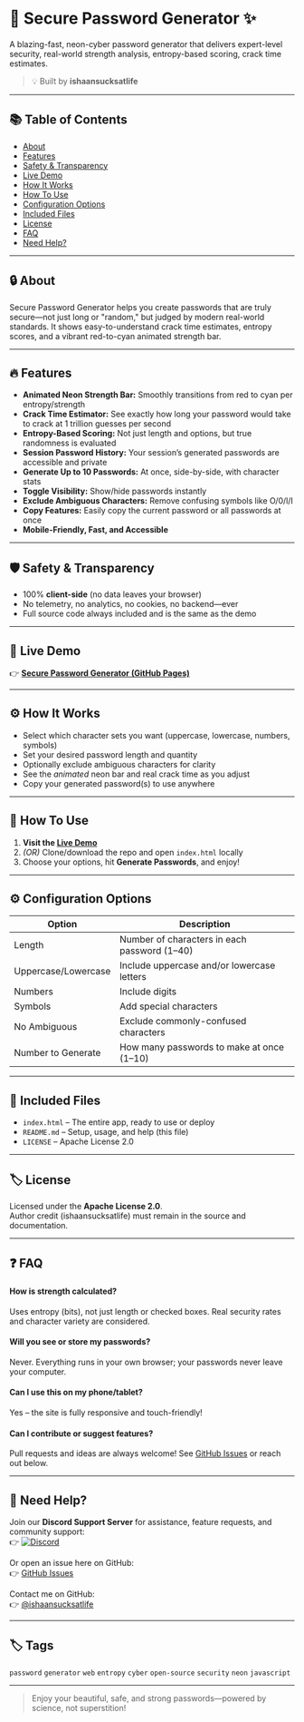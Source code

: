 # 🚀 Secure Password Generator ✨

A blazing-fast, neon-cyber password generator that delivers expert-level security, real-world strength analysis, entropy-based scoring, crack time estimates.

> 💡 Built by **ishaansucksatlife**

---

## 📚 Table of Contents

- [About](#about)
- [Features](#features)
- [Safety & Transparency](#safety--transparency)
- [Live Demo](#live-demo)
- [How It Works](#how-it-works)
- [How To Use](#how-to-use)
- [Configuration Options](#configuration-options)
- [Included Files](#included-files)
- [License](#license)
- [FAQ](#faq)
- [Need Help?](#need-help)

---

## 🔒 About

Secure Password Generator helps you create passwords that are truly secure—not just long or "random," but judged by modern real-world standards. It shows easy-to-understand crack time estimates, entropy scores, and a vibrant red-to-cyan animated strength bar.

---

## 🔥 Features

- **Animated Neon Strength Bar:** Smoothly transitions from red to cyan per entropy/strength
- **Crack Time Estimator:** See exactly how long your password would take to crack at 1 trillion guesses per second
- **Entropy-Based Scoring:** Not just length and options, but true randomness is evaluated
- **Session Password History:** Your session’s generated passwords are accessible and private
- **Generate Up to 10 Passwords:** At once, side-by-side, with character stats
- **Toggle Visibility:** Show/hide passwords instantly
- **Exclude Ambiguous Characters:** Remove confusing symbols like O/0/l/I
- **Copy Features:** Easily copy the current password or all passwords at once
- **Mobile-Friendly, Fast, and Accessible**

---

## 🛡️ Safety & Transparency

- 100% **client-side** (no data leaves your browser)
- No telemetry, no analytics, no cookies, no backend—ever
- Full source code always included and is the same as the demo

---

## 🌈 Live Demo

👉 [**Secure Password Generator (GitHub Pages)**](https://ishaansucksatlife.github.io/Secure-Password-Generator)

---

## ⚙️ How It Works

- Select which character sets you want (uppercase, lowercase, numbers, symbols)
- Set your desired password length and quantity
- Optionally exclude ambiguous characters for clarity
- See the *animated* neon bar and real crack time as you adjust
- Copy your generated password(s) to use anywhere

---

## 📝 How To Use

1. **Visit the [Live Demo](https://ishaansucksatlife.github.io/Secure-Password-Generator)**
2. *(OR)* Clone/download the repo and open `index.html` locally
3. Choose your options, hit **Generate Passwords**, and enjoy!

---

## ⚙️ Configuration Options

| Option             | Description                                                                  |
|--------------------|------------------------------------------------------------------------------|
| Length             | Number of characters in each password (1–40)                                 |
| Uppercase/Lowercase| Include uppercase and/or lowercase letters                                   |
| Numbers            | Include digits                                                               |
| Symbols            | Add special characters                                                       |
| No Ambiguous       | Exclude commonly-confused characters                                         |
| Number to Generate | How many passwords to make at once (1–10)                                    |

---

## 📂 Included Files

- `index.html` – The entire app, ready to use or deploy
- `README.md` – Setup, usage, and help (this file)
- `LICENSE` – Apache License 2.0

---

## 🏷️ License

Licensed under the **Apache License 2.0**.  
Author credit (ishaansucksatlife) must remain in the source and documentation.

---

## ❓ FAQ

#### How is strength calculated?
Uses entropy (bits), not just length or checked boxes. Real security rates and character variety are considered.

#### Will you see or store my passwords?
Never. Everything runs in your own browser; your passwords never leave your computer.

#### Can I use this on my phone/tablet?
Yes – the site is fully responsive and touch-friendly!

#### Can I contribute or suggest features?
Pull requests and ideas are always welcome! See [GitHub Issues](https://github.com/ishaansucksatlife/Secure-Password-Generator/issues) or reach out below.

---

## 💬 Need Help?

Join our **Discord Support Server** for assistance, feature requests, and community support:  
👉 [![Discord](https://img.shields.io/badge/Discord-%235865F2.svg?style=for-the-badge&logo=discord&logoColor=white)](https://discord.com/invite/HazvsVHxyE)

Or open an issue here on GitHub:  
👉 [GitHub Issues](https://github.com/ishaansucksatlife/Secure-Password-Generator/issues)

Contact me on GitHub:  
👉 [@ishaansucksatlife](https://github.com/ishaansucksatlife)

---

## 🏷 Tags

`password` `generator` `web` `entropy` `cyber` `open-source` `security` `neon` `javascript`

---

> Enjoy your beautiful, safe, and strong passwords—powered by science, not superstition!
